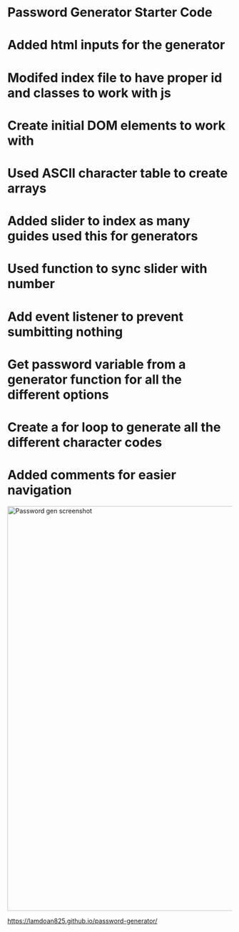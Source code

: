 # Password Generator Starter Code
# Added html inputs for the generator
# Modifed index file to have proper id and classes to work with js
# Create initial DOM elements to work with
# Used ASCII character table to create arrays
# Added slider to index as many guides used this for generators
# Used function to sync slider with number
# Add event listener to prevent sumbitting nothing
# Get password variable from a generator function for all the different options
# Create a for loop to generate all the different character codes
# Added comments for easier navigation

<img width="908" alt="Password gen screenshot" src="https://user-images.githubusercontent.com/80074766/114334210-b5b0a700-9b0f-11eb-8f78-137b6ab55d89.png">

https://lamdoan825.github.io/password-generator/

